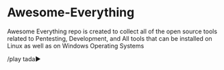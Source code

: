 # Awesome-Everything
Awesome Everything repo is created to collect all of the open source tools related to Pentesting, Development, and All tools that can be installed on Linux as well as on Windows Operating Systems

/play tada►
